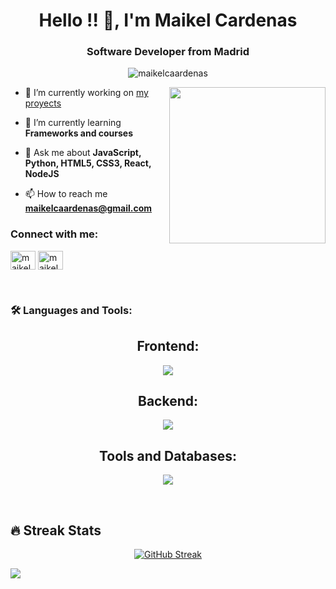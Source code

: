 
<h1 align="center">Hello !! 🫡, I'm Maikel Cardenas</h1>
<h3 align="center">Software Developer from Madrid</h3>

<p align="center"> <img src="https://komarev.com/ghpvc/?username=maikelcaardenas&label=Profile%20views&color=0e75b6&style=flat" alt="maikelcaardenas" /> </p>
<picture> <img align="right" src="https://github.com/7oSkaaa/7oSkaaa/blob/main/Images/Right_Side.gif?raw=true" width = 250px></picture>

- 🔭 I’m currently working on [my proyects](https://github.com/maikelcaardenas)

- 🌱 I’m currently learning **Frameworks and courses**

- 💬 Ask me about **JavaScript, Python, HTML5, CSS3, React, NodeJS**

- 📫 How to reach me **maikelcaardenas@gmail.com**

<h3 align="left">Connect with me:</h3>
<p align="left">
<a href="https://fb.com/maikelcardenas" target="blank"><img align="center" src="https://raw.githubusercontent.com/rahuldkjain/github-profile-readme-generator/master/src/images/icons/Social/facebook.svg" alt="maikelcardenas" height="30" width="40" /></a>
<a href="https://instagram.com/maikgcardenas" target="blank"><img align="center" src="https://raw.githubusercontent.com/rahuldkjain/github-profile-readme-generator/master/src/images/icons/Social/instagram.svg" alt="maikelcardenas" height="30" width="40" /></a>
</p>
<br>

<h3 align="left">🛠️ Languages and Tools:</h3>
<h2 align="center">Frontend:</h2>
<p align="center">
  <a href="https://skillicons.dev">
    <img src="https://skillicons.dev/icons?i=html,css,bootstrap,js,ts,react,jquery" />
  </a>
</p>
<h2 align="center">Backend:</h2>
<p align="center">
  <a href="https://skillicons.dev">
    <img src="https://skillicons.dev/icons?i=nodejs,express,npm,py,flask,django" />
  </a>
</p>
<h2 align="center">Tools and Databases:</h2>
<p align="center">
  <a href="https://skillicons.dev">
    <img src="https://skillicons.dev/icons?i=git,github,vscode,jest,postman,figma,notion,mongodb,postgres" />
  </a>
</p>
<br>


<div align="center">

<h2 align="left">🔥 Streak Stats</h2>  

[![GitHub Streak](https://github-readme-streak-stats.herokuapp.com?user=maikelcaardenas&theme=dark&hide_border=true)](https://git.io/streak-stats)  
</div>
<img src="https://user-images.githubusercontent.com/73097560/115834477-dbab4500-a447-11eb-908a-139a6edaec5c.gif"><br><br>
